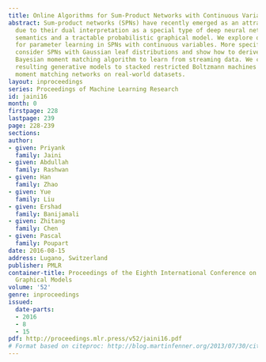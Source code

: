```yaml
---
title: Online Algorithms for Sum-Product Networks with Continuous Variables
abstract: Sum-product networks (SPNs) have recently emerged as an attractive representation
  due to their dual interpretation as a special type of deep neural network with clear
  semantics and a tractable probabilistic graphical model. We explore online algorithms
  for parameter learning in SPNs with continuous variables. More specifically, we
  consider SPNs with Gaussian leaf distributions and show how to derive an online
  Bayesian moment matching algorithm to learn from streaming data. We compare the
  resulting generative models to stacked restricted Boltzmann machines and generative
  moment matching networks on real-world datasets.
layout: inproceedings
series: Proceedings of Machine Learning Research
id: jaini16
month: 0
firstpage: 228
lastpage: 239
page: 228-239
sections: 
author:
- given: Priyank
  family: Jaini
- given: Abdullah
  family: Rashwan
- given: Han
  family: Zhao
- given: Yue
  family: Liu
- given: Ershad
  family: Banijamali
- given: Zhitang
  family: Chen
- given: Pascal
  family: Poupart
date: 2016-08-15
address: Lugano, Switzerland
publisher: PMLR
container-title: Proceedings of the Eighth International Conference on Probabilistic
  Graphical Models
volume: '52'
genre: inproceedings
issued:
  date-parts:
  - 2016
  - 8
  - 15
pdf: http://proceedings.mlr.press/v52/jaini16.pdf
# Format based on citeproc: http://blog.martinfenner.org/2013/07/30/citeproc-yaml-for-bibliographies/
---
```

